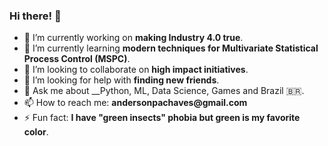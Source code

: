 ### Hi there! 👋


- 🔭 I’m currently working on __making Industry 4.0 true__.
- 🌱 I’m currently learning __modern techniques for Multivariate Statistical Process Control (MSPC)__.
- 👯 I’m looking to collaborate on __high impact initiatives__.
- 🤔 I’m looking for help with __finding new friends__.
- 💬 Ask me about __Python, ML, Data Science, Games and Brazil 🇧🇷.
- 📫 How to reach me: __andersonpachaves@gmail.com__
- ⚡ Fun fact: __I have "green insects" phobia but green is my favorite color__.

<!--
**apachaves/apachaves** is a ✨ _special_ ✨ repository because its `README.md` (this file) appears on your GitHub profile.
-->
